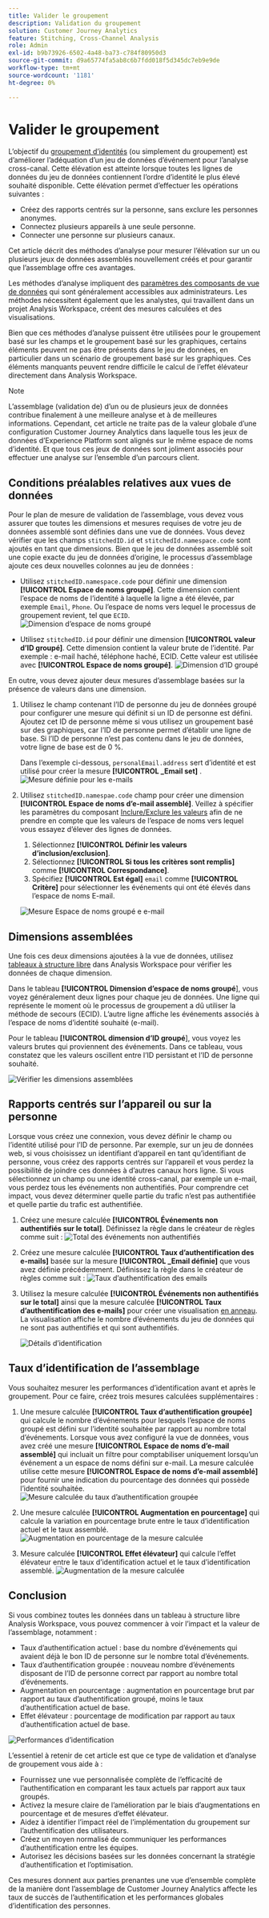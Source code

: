 ```yaml
---
title: Valider le groupement
description: Validation du groupement
solution: Customer Journey Analytics
feature: Stitching, Cross-Channel Analysis
role: Admin
exl-id: b9b73926-6502-4a48-ba73-c784f80950d3
source-git-commit: d9a65774fa5ab8c6b7fdd018f5d345dc7eb9e9de
workflow-type: tm+mt
source-wordcount: '1181'
ht-degree: 0%

---
```


# Valider le groupement

L’objectif du [groupement d’identités](/help/stitching/overview.md) (ou simplement du groupement) est d’améliorer l’adéquation d’un jeu de données d’événement pour l’analyse cross-canal. Cette élévation est atteinte lorsque toutes les lignes de données du jeu de données contiennent l’ordre d’identité le plus élevé souhaité disponible. Cette élévation permet d’effectuer les opérations suivantes :

* Créez des rapports centrés sur la personne, sans exclure les personnes anonymes.
* Connectez plusieurs appareils à une seule personne.
* Connecter une personne sur plusieurs canaux.

Cet article décrit des méthodes d’analyse pour mesurer l’élévation sur un ou plusieurs jeux de données assemblés nouvellement créés et pour garantir que l’assemblage offre ces avantages.

Les méthodes d’analyse impliquent des [paramètres des composants de vue de données](/help/data-views/component-settings/overview.md) qui sont généralement accessibles aux administrateurs. Les méthodes nécessitent également que les analystes, qui travaillent dans un projet Analysis Workspace, créent des mesures calculées et des visualisations.

Bien que ces méthodes d’analyse puissent être utilisées pour le groupement basé sur les champs et le groupement basé sur les graphiques, certains éléments peuvent ne pas être présents dans le jeu de données, en particulier dans un scénario de groupement basé sur les graphiques. Ces éléments manquants peuvent rendre difficile le calcul de l’effet élévateur directement dans Analysis Workspace.

>[!NOTE]
>
>L’assemblage (validation de) d’un ou de plusieurs jeux de données contribue finalement à une meilleure analyse et à de meilleures informations. Cependant, cet article ne traite pas de la valeur globale d’une configuration Customer Journey Analytics dans laquelle tous les jeux de données d’Experience Platform sont alignés sur le même espace de noms d’identité. Et que tous ces jeux de données sont joliment associés pour effectuer une analyse sur l’ensemble d’un parcours client.


## Conditions préalables relatives aux vues de données

Pour le plan de mesure de validation de l’assemblage, vous devez vous assurer que toutes les dimensions et mesures requises de votre jeu de données assemblé sont définies dans une vue de données. Vous devez vérifier que les champs `stitchedID.id` et `stitchedId.namespace.code` sont ajoutés en tant que dimensions. Bien que le jeu de données assemblé soit une copie exacte du jeu de données d’origine, le processus d’assemblage ajoute ces deux nouvelles colonnes au jeu de données :

* Utilisez `stitchedID.namespace.code` pour définir une dimension **[!UICONTROL Espace de noms groupé]**. Cette dimension contient l’espace de noms de l’identité à laquelle la ligne a été élevée, par exemple `Email`, `Phone`. Ou l’espace de noms vers lequel le processus de groupement revient, tel que `ECID`.
  ![Dimension d’espace de noms groupé](assets/stitchednamespace-dimension.png)

* Utilisez `stitchedID.id` pour définir une dimension **[!UICONTROL valeur d’ID groupé]**. Cette dimension contient la valeur brute de l’identité. Par exemple : e-mail haché, téléphone haché, ECID. Cette valeur est utilisée avec **[!UICONTROL Espace de noms groupé]**.
  ![Dimension d’ID groupé](assets/stitchedid-dimension.png)


En outre, vous devez ajouter deux mesures d’assemblage basées sur la présence de valeurs dans une dimension.

1. Utilisez le champ contenant l’ID de personne du jeu de données groupé pour configurer une mesure qui définit si un ID de personne est défini. Ajoutez cet ID de personne même si vous utilisez un groupement basé sur des graphiques, car l’ID de personne permet d’établir une ligne de base. Si l’ID de personne n’est pas contenu dans le jeu de données, votre ligne de base est de 0 %.

   Dans l’exemple ci-dessous, `personalEmail.address` sert d’identité et est utilisé pour créer la mesure **[!UICONTROL _Email set]** .
   ![Mesure définie pour les e-mails](assets/emailset-metric.png)

1. Utilisez `stitchedID.namespae.code` champ pour créer une dimension **[!UICONTROL Espace de noms d’e-mail assemblé]**. Veillez à spécifier les paramètres du composant [Inclure/Exclure les valeurs](/help/data-views/component-settings/include-exclude-values.md) afin de ne prendre en compte que les valeurs de l’espace de noms vers lequel vous essayez d’élever des lignes de données.
   1. Sélectionnez **[!UICONTROL Définir les valeurs d’inclusion/exclusion]**.
   1. Sélectionnez **[!UICONTROL Si tous les critères sont remplis]** comme **[!UICONTROL Correspondance]**.
   1. Spécifiez **[!UICONTROL Est égal]** `email` comme **[!UICONTROL Critère]** pour sélectionner les événements qui ont été élevés dans l’espace de noms E-mail.

   ![Mesure Espace de noms groupé e e-mail](assets/emailstitchednamespace-metric.png)

## Dimensions assemblées

Une fois ces deux dimensions ajoutées à la vue de données, utilisez [tableaux à structure libre](/help/analysis-workspace/visualizations/freeform-table/freeform-table.md) dans Analysis Workspace pour vérifier les données de chaque dimension.

Dans le tableau **[!UICONTROL Dimension d’espace de noms groupé**], vous voyez généralement deux lignes pour chaque jeu de données. Une ligne qui représente le moment où le processus de groupement a dû utiliser la méthode de secours (ECID). L’autre ligne affiche les événements associés à l’espace de noms d’identité souhaité (e-mail).

Pour le tableau **[!UICONTROL dimension d’ID groupé**], vous voyez les valeurs brutes qui proviennent des événements. Dans ce tableau, vous constatez que les valeurs oscillent entre l’ID persistant et l’ID de personne souhaité.

![Vérifier les dimensions assemblées](assets/check-data-on-stitching.png)


## Rapports centrés sur l’appareil ou sur la personne

Lorsque vous créez une connexion, vous devez définir le champ ou l’identité utilisé pour l’ID de personne. Par exemple, sur un jeu de données web, si vous choisissez un identifiant d’appareil en tant qu’identifiant de personne, vous créez des rapports centrés sur l’appareil et vous perdez la possibilité de joindre ces données à d’autres canaux hors ligne. Si vous sélectionnez un champ ou une identité cross-canal, par exemple un e-mail, vous perdez tous les événements non authentifiés. Pour comprendre cet impact, vous devez déterminer quelle partie du trafic n’est pas authentifiée et quelle partie du trafic est authentifiée.

1. Créez une mesure calculée **[!UICONTROL Événements non authentifiés sur le total]**. Définissez la règle dans le créateur de règles comme suit :
   ![Total des événements non authentifiés](assets/calcmetric-unauthenticatedeventsovertotal.png)

1. Créez une mesure calculée **[!UICONTROL Taux d’authentification des e-mails]** basée sur la mesure **[!UICONTROL _Email définie]** que vous avez définie précédemment. Définissez la règle dans le créateur de règles comme suit :
   ![Taux d’authentification des emails](assets/calcmetric-emailauthenticationrate.png)

1. Utilisez la mesure calculée **[!UICONTROL Événements non authentifiés sur le total]** ainsi que la mesure calculée **[!UICONTROL Taux d’authentification des e-mails]** pour créer une visualisation [en anneau](/help/analysis-workspace/visualizations/donut.md). La visualisation affiche le nombre d’événements du jeu de données qui ne sont pas authentifiés et qui sont authentifiés.

   ![Détails d’identification](assets/identification-details.png)



## Taux d’identification de l’assemblage

Vous souhaitez mesurer les performances d’identification avant et après le groupement. Pour ce faire, créez trois mesures calculées supplémentaires :

1. Une mesure calculée **[!UICONTROL Taux d’authentification groupée]** qui calcule le nombre d’événements pour lesquels l’espace de noms groupé est défini sur l’identité souhaitée par rapport au nombre total d’événements. Lorsque vous avez configuré la vue de données, vous avez créé une mesure **[!UICONTROL Espace de noms d’e-mail assemblé]** qui incluait un filtre pour comptabiliser uniquement lorsqu’un événement a un espace de noms défini sur e-mail. La mesure calculée utilise cette mesure **[!UICONTROL Espace de noms d’e-mail assemblé]** pour fournir une indication du pourcentage des données qui possède l’identité souhaitée.
   ![Mesure calculée du taux d’authentification groupée](assets/calcmetric-stitchedauthenticationrate.png)

1. Une mesure calculée **[!UICONTROL Augmentation en pourcentage]** qui calcule la variation en pourcentage brute entre le taux d’identification actuel et le taux assemblé.
   ![Augmentation en pourcentage de la mesure calculée](assets/calcmetric-percentincrease.png)

1. Mesure calculée **[!UICONTROL Effet élévateur]** qui calcule l’effet élévateur entre le taux d’identification actuel et le taux d’identification assemblé.
   ![Augmentation de la mesure calculée](assets/calcmetric-lift.png)


## Conclusion

Si vous combinez toutes les données dans un tableau à structure libre Analysis Workspace, vous pouvez commencer à voir l’impact et la valeur de l’assemblage, notamment :

* Taux d’authentification actuel : base du nombre d’événements qui avaient déjà le bon ID de personne sur le nombre total d’événements.
* Taux d’authentification groupée : nouveau nombre d’événements disposant de l’ID de personne correct par rapport au nombre total d’événements.
* Augmentation en pourcentage : augmentation en pourcentage brut par rapport au taux d’authentification groupé, moins le taux d’authentification actuel de base.
* Effet élévateur : pourcentage de modification par rapport au taux d’authentification actuel de base.

![Performances d’identification](assets/identification-performance.png)

L’essentiel à retenir de cet article est que ce type de validation et d’analyse de groupement vous aide à :

* Fournissez une vue personnalisée complète de l’efficacité de l’authentification en comparant les taux actuels par rapport aux taux groupés.
* Activez la mesure claire de l’amélioration par le biais d’augmentations en pourcentage et de mesures d’effet élévateur.
* Aidez à identifier l’impact réel de l’implémentation du groupement sur l’authentification des utilisateurs.
* Créez un moyen normalisé de communiquer les performances d’authentification entre les équipes.
* Autorisez les décisions basées sur les données concernant la stratégie d’authentification et l’optimisation.

Ces mesures donnent aux parties prenantes une vue d’ensemble complète de la manière dont l’assemblage de Customer Journey Analytics affecte les taux de succès de l’authentification et les performances globales d’identification des personnes.

